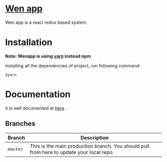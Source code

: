 # [Wen app](https://wenapp.netlify.app/ "Wenapp")

Wen app is a react redux based system.

# Installation

**Note: Wenapp is using [yarn](https://yarnpkg.com/en/docs/install) instead npm**

Installing all the dependencies of project, run following command:

`$yarn`

# Documentation

it is well documented at [here](https://wenapp.netlify.app/ "Documentation") .

## Branches

| Branch   | Description                                                                              |
| -------- | ---------------------------------------------------------------------------------------- |
| `master` | This is the main production branch. You should pull from here to update your local repo. |
